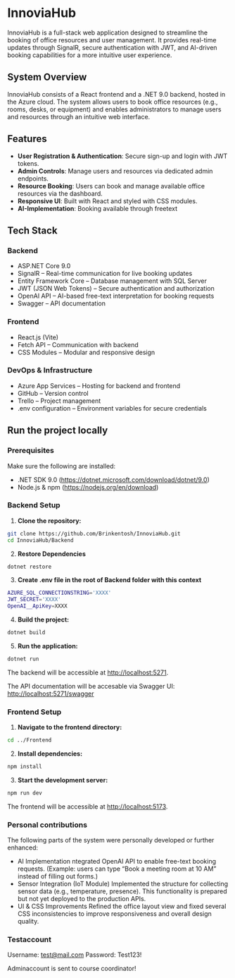 # InnoviaHub

InnoviaHub is a full-stack web application designed to streamline the booking of office resources and user management.
It provides real-time updates through SignalR, secure authentication with JWT, and AI-driven booking capabilities for a more intuitive user experience.

## System Overview

InnoviaHub consists of a React frontend and a .NET 9.0 backend, hosted in the Azure cloud.
The system allows users to book office resources (e.g., rooms, desks, or equipment) and enables administrators to manage users and resources through an intuitive web interface.

## Features

- **User Registration & Authentication**: Secure sign-up and login with JWT tokens.
- **Admin Controls**: Manage users and resources via dedicated admin endpoints.
- **Resource Booking**: Users can book and manage available office resources via the dashboard.
- **Responsive UI**: Built with React and styled with CSS modules.
- **AI-Implementation**: Booking available through freetext 

## Tech Stack

### Backend

- ASP.NET Core 9.0
- SignalR – Real-time communication for live booking updates
- Entity Framework Core – Database management with SQL Server
- JWT (JSON Web Tokens) – Secure authentication and authorization
- OpenAI API – AI-based free-text interpretation for booking requests
- Swagger – API documentation

### Frontend

- React.js (Vite)
- Fetch API – Communication with backend
- CSS Modules – Modular and responsive design


### DevOps & Infrastructure

- Azure App Services – Hosting for backend and frontend
- GitHub – Version control
- Trello – Project management
- .env configuration – Environment variables for secure credentials

## Run the project locally

### Prerequisites

Make sure the following are installed:
- .NET SDK 9.0 (https://dotnet.microsoft.com/download/dotnet/9.0)
- Node.js & npm (https://nodejs.org/en/download)

### Backend Setup

1. **Clone the repository:**

```bash
git clone https://github.com/Brinkentosh/InnoviaHub.git
cd InnoviaHub/Backend 
```

2. **Restore Dependencies**

```bash
dotnet restore
```

3. **Create .env file in the root of Backend folder with this context**
```bash
AZURE_SQL_CONNECTIONSTRING='XXXX'
JWT_SECRET='XXXX'
OpenAI__ApiKey=XXXX
```

4. **Build the project:**

```bash
dotnet build
```

5. **Run the application:**

```bash
dotnet run
```

The backend will be accessible at <http://localhost:5271>.

The API documentation will be accesable via Swagger UI: <http://localhost:5271/swagger>

### Frontend Setup

1. **Navigate to the frontend directory:**

```bash
cd ../Frontend
```

2. **Install dependencies:**

```bash
npm install
```

3. **Start the development server:**

```bash
npm run dev
```

The frontend will be accessible at <http://localhost:5173>.

### Personal contributions
The following parts of the system were personally developed or further enhanced:
-   AI Implementation
    ntegrated OpenAI API to enable free-text booking requests.
    (Example: users can type “Book a meeting room at 10 AM” instead of filling out forms.)
-   Sensor Integration (IoT Module)
    Implemented the structure for collecting sensor data (e.g., temperature, presence).
    This functionality is prepared but not yet deployed to the production APIs.
-   UI & CSS Improvements
    Refined the office layout view and fixed several CSS inconsistencies to improve responsiveness and overall design quality.

### Testaccount
Username: test@mail.com
Password: Test123!

Adminaccount is sent to course coordinator!